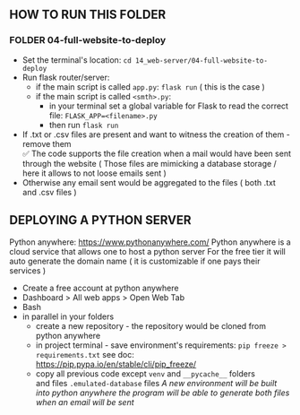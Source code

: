 ## HOW TO RUN THIS FOLDER
### FOLDER 04-full-website-to-deploy
- Set the terminal's location: `cd 14_web-server/04-full-website-to-deploy`
- Run flask router/server: 
	- if the main script is called `app.py`: `flask run` ( this is the case )
	- if the main script is called `<smth>.py`: 
		- in your terminal set a global variable for Flask to read the correct file:
		`FLASK_APP=<filename>.py`
		- then run `flask run`
- If .txt or .csv files are present and want to witness the creation of them - remove them  
✅ The code supports the file creation when a mail would have been sent through the website
( Those files are mimicking a database storage / here it allows to not loose emails sent )
- Otherwise any email sent would be aggregated to the files ( both .txt and .csv files )

## DEPLOYING A PYTHON SERVER
Python anywhere: https://www.pythonanywhere.com/
Python anywhere is a cloud service that allows one to
host a python server
For the free tier it will auto generate the domain name
( it is customizable if one pays their services )

- Create a free account at python anywhere
- Dashboard > All web apps > Open Web Tab
- Bash
- in parallel in your folders
	- create a new repository - the repository would be cloned from python anywhere
	- in project terminal - save environment's requirements: `pip freeze > requirements.txt`
	see doc: https://pip.pypa.io/en/stable/cli/pip_freeze/
	- copy all previous code except `venv` and `__pycache__` folders  
	and files `.emulated-database` files
	*A new environment will be built into python anywhere*
	*the program will be able to generate both files when*
	*an email will be sent*
